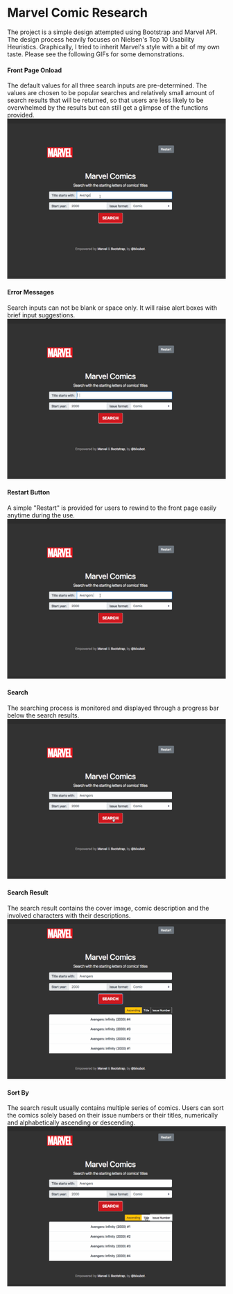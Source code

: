 # Marvel Comic Research

The project is a simple design attempted using Bootstrap and Marvel API. The design process heavily focuses on Nielsen's Top 10 Usability Heuristics. Graphically, I tried to inherit Marvel's style with a bit of my own taste. Please see the following GIFs for some demonstrations.

#### Front Page Onload
The default values for all three search inputs are pre-determined. The values are chosen to be popular searches and relatively small amount of search results that will be returned, so that users are less likely to be overwhelmed by the results but can still get a glimpse of the functions provided.
![Alt Text](demonstration/0-1.gif)

#### Error Messages
Search inputs can not be blank or space only. It will raise alert boxes with brief input suggestions.
![Alt Text](demonstration/0-2.gif)

#### Restart Button
A simple "Restart" is provided for users to rewind to the front page easily anytime during the use.
![Alt Text](demonstration/0-3.gif)

#### Search
The searching process is monitored and displayed through a progress bar below the search results. 
![Alt Text](demonstration/0.gif)

#### Search Result
The search result contains the cover image, comic description and the involved characters with their descriptions.
![Alt Text](demonstration/1.gif)

#### Sort By
The search result usually contains multiple series of comics. Users can sort the comics solely based on their issue numbers or their titles, numerically and alphabetically ascending or descending.
![Alt Text](demonstration/2.gif)
